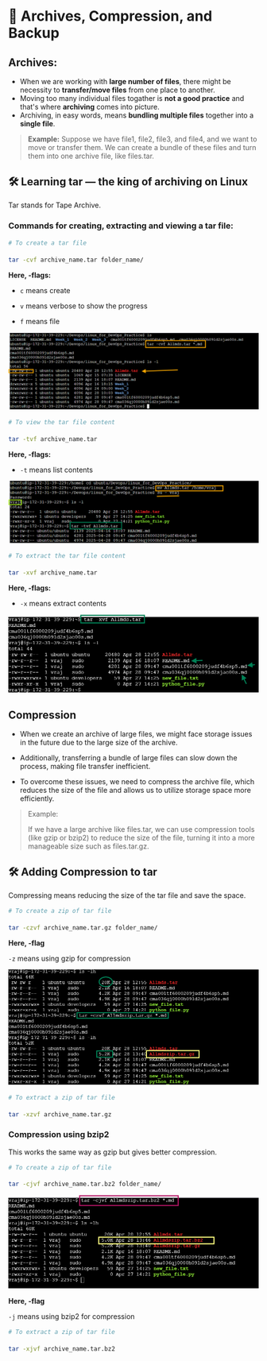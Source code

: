 # 📂 Archives, Compression, and Backup

## Archives:
* When we are working with **large number of files**, there might be necessity to **transfer/move files** from one place to another.
* Moving too many individual files togather is **not a good practice** and that's where **archiving** comes into picture.
* Archiving, in easy words, means **bundling multiple files** together into a **single file**.

> **Example:**
> Suppose we have file1, file2, file3, and file4, and we want to move or transfer them. We can create a bundle of these files and turn them into one archive file, like files.tar.

## 🛠 Learning tar — the king of archiving on Linux

Tar stands for Tape Archive.

### Commands for creating, extracting and viewing a tar file:

```bash
# To create a tar file

tar -cvf archive_name.tar folder_name/
```

**Here, -flags:**

* `c` means create
  
* `v` means verbose to show the progress
  
* `f` means file

![screenshot](https://github.com/vrjbhvsr/linux_for_DevOps_Practice/blob/main/Week_3/Screenshots/tarc.png)

```bash
# To view the tar file content

tar -tvf archive_name.tar
```

**Here, -flags:**

* `-t` means list contents

![screenshot](https://github.com/vrjbhvsr/linux_for_DevOps_Practice/blob/main/Week_3/Screenshots/tart.png)

```bash
# To extract the tar file content

tar -xvf archive_name.tar
```

**Here, -flags:**

* `-x` means extract contents

![screenshot](https://github.com/vrjbhvsr/linux_for_DevOps_Practice/blob/main/Week_3/Screenshots/tarx.png)


## Compression

* When we create an archive of large files, we might face storage issues in the future due to the large size of the archive.

* Additionally, transferring a bundle of large files can slow down the process, making file transfer inefficient.

* To overcome these issues, we need to compress the archive file, which reduces the size of the file and allows us to utilize storage space more efficiently.

>Example:
>
>If we have a large archive like files.tar, we can use compression tools (like gzip or bzip2) to reduce the size of the file, turning it into a more manageable size such as files.tar.gz.


## 🛠 Adding Compression to tar

Compressing means reducing the size of the tar file and save the space.

```bash
# To create a zip of tar file

tar -czvf archive_name.tar.gz folder_name/
```

**Here, -flag**

`-z` means using gzip for compression

![screenshot](https://github.com/vrjbhvsr/linux_for_DevOps_Practice/blob/main/Week_3/Screenshots/tarcx.png)

```bash
# To extract a zip of tar file

tar -xzvf archive_name.tar.gz
```

### Compression using bzip2

This works the same way as gzip but gives better compression.

```bash
# To create a zip of tar file

tar -cjvf archive_name.tar.bz2 folder_name/
```
![screenshot](https://github.com/vrjbhvsr/linux_for_DevOps_Practice/blob/main/Week_3/Screenshots/bzip2.png)


**Here, -flag**

`-j` means using bzip2 for compression



```bash
# To extract a zip of tar file

tar -xjvf archive_name.tar.bz2
```
